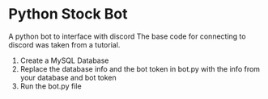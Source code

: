 # Python Stock Bot
A python bot to interface with discord
The base code for connecting to discord was taken from a tutorial.

1. Create a MySQL Database
2. Replace the database info and the bot token in bot.py with the info from your database and bot token
3. Run the bot.py file
